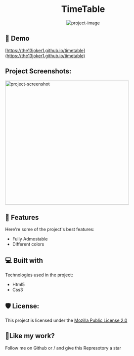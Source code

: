 <h1 align="center" id="title">TimeTable</h1>

<p align="center"><img src="https://socialify.git.ci/the13joker1/timetable/image?description=1&amp;descriptionEditable=A%20static%20timetable%20for%20students&amp;forks=1&amp;language=1&amp;name=1&amp;owner=1&amp;pattern=Circuit%20Board&amp;stargazers=1&amp;theme=Light" alt="project-image"></p>

<h2>🚀 Demo</h2>

[https://the13joker1.github.io/timetable](https://the13joker1.github.io/timetable)

<h2>Project Screenshots:</h2>

<img src="https://the13joker1.github.io/timetable/screenshots/1.jpeg" alt="project-screenshot" width="400" height="400/">

  
  
<h2>🧐 Features</h2>

Here're some of the project's best features:

*   Fully Admostable
*   Different colors

  
  
<h2>💻 Built with</h2>

Technologies used in the project:

*   Html5
*   Css3

<h2>🛡️ License:</h2>

This project is licensed under the [Mozilla Public License 2.0](https://www.mozilla.org/en-US/MPL/)

<h2>💖Like my work?</h2>

Follow me on Github or / and give this Represotory a star
